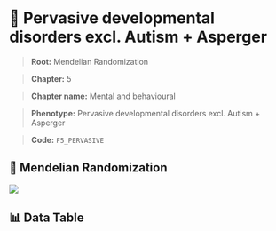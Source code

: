 # 🧪 Pervasive developmental disorders excl. Autism + Asperger

> **Root:** Mendelian Randomization

> **Chapter:** 5  

> **Chapter name:** Mental and behavioural

> **Phenotype:** Pervasive developmental disorders excl. Autism + Asperger  

> **Code:** `F5_PERVASIVE`

## 🧬 Mendelian Randomization  

<img src="/MR/Figures/Forward/F5_PERVASIVE.png"/>

## 📊 Data Table

<CsvTableMRF src="/public/MR/Data/Forward/F5_PERVASIVE.csv"/>
